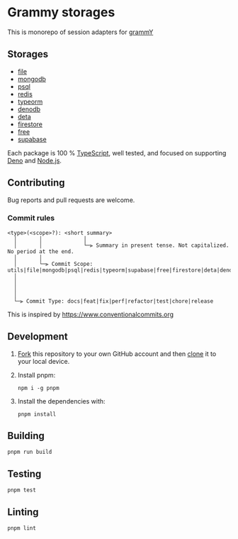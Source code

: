 # Grammy storages

This is monorepo of session adapters for [grammY](https://grammy.dev)

## Storages

- [file](https://github.com/grammyjs/storages/tree/main/packages/file)
- [mongodb](https://github.com/grammyjs/storages/tree/main/packages/mongodb)
- [psql](https://github.com/grammyjs/storages/tree/main/packages/psql)
- [redis](https://github.com/grammyjs/storages/tree/main/packages/redis)
- [typeorm](https://github.com/grammyjs/storages/tree/main/packages/typeorm)
- [denodb](https://github.com/grammyjs/storages/tree/main/packages/denodb)
- [deta](https://github.com/grammyjs/storages/tree/main/packages/deta)
- [firestore](https://github.com/grammyjs/storages/tree/main/packages/firestore)
- [free](https://github.com/grammyjs/storages/tree/main/packages/free)
- [supabase](https://github.com/grammyjs/storages/tree/main/packages/supabase)

Each package is 100 % [TypeScript](https://www.typescriptlang.org/), well tested, and focused on supporting [Deno](https://deno.land) and [Node.js](https://nodejs.org).


## Contributing

Bug reports and pull requests are welcome.

### Commit rules
```
<type>(<scope>?): <short summary>
  │       │             │
  │       │             └─⫸ Summary in present tense. Not capitalized. No period at the end.
  │       │
  │       └─⫸ Commit Scope: utils|file|mongodb|psql|redis|typeorm|supabase|free|firestore|deta|denodb
  │                          
  │                          
  │                          
  │
  └─⫸ Commit Type: docs|feat|fix|perf|refactor|test|chore|release
```

This is inspired by https://www.conventionalcommits.org

## Development

1. [Fork](https://help.github.com/articles/fork-a-repo/) this repository to your own GitHub account and then [clone](https://help.github.com/articles/cloning-a-repository/) it to your local device.

2. Install pnpm:
    ```
    npm i -g pnpm
    ```

3. Install the dependencies with:
    ```
    pnpm install
    ```

## Building

```
pnpm run build
```

## Testing

```
pnpm test
```


## Linting

```
pnpm lint
```